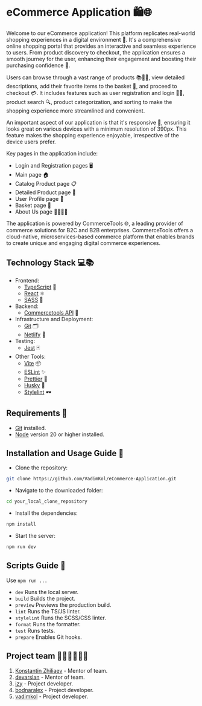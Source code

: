 # eCommerce Application 🛍️🌐

Welcome to our eCommerce application! This platform replicates real-world shopping experiences in a digital environment 🏪. It's a comprehensive online shopping portal that provides an interactive and seamless experience to users. From product discovery to checkout, the application ensures a smooth journey for the user, enhancing their engagement and boosting their purchasing confidence 🚀.

Users can browse through a vast range of products 📚👗👟, view detailed descriptions, add their favorite items to the basket 🛒, and proceed to checkout 💳. It includes features such as user registration and login 📝🔐, product search 🔍, product categorization, and sorting to make the shopping experience more streamlined and convenient.

An important aspect of our application is that it's responsive 📲, ensuring it looks great on various devices with a minimum resolution of 390px. This feature makes the shopping experience enjoyable, irrespective of the device users prefer.

Key pages in the application include:

- Login and Registration pages 🖥️
- Main page 🏠
- Catalog Product page 📋
- Detailed Product page 🔎
- User Profile page 👤
- Basket page 🛒
- About Us page 🙋‍♂️🙋‍♀️

The application is powered by CommerceTools 🌐, a leading provider of commerce solutions for B2C and B2B enterprises. CommerceTools offers a cloud-native, microservices-based commerce platform that enables brands to create unique and engaging digital commerce experiences.

## Technology Stack 💻📚

- Frontend:
  - [TypeScript](https://www.typescriptlang.org/) 🚀
  - [React](https://react.dev/) ⚛️
  - [SASS](https://sass-lang.com/) 🎨
- Backend:
  - [Commercetools API](https://docs.commercetools.com/api/) 🔮
- Infrastructure and Deployment:
  - [Git](https://git-scm.com/) 🗂️
  - [Netlify](https://www.netlify.com/) 🐙
- Testing:
  - [Jest](https://jestjs.io/) 🃏
- Other Tools:
  - [Vite](https://vitejs.dev/) 📦
  - [ESLint](https://eslint.org/) ✨
  - [Prettier](https://prettier.io/) 🎩
  - [Husky](https://typicode.github.io/husky/) 🐶
  - [Stylelint](https://stylelint.io/) 🕶

 ## Requirements 📜

- [Git](https://git-scm.com/) installed.
- [Node](https://nodejs.org/) version 20 or higher installed.

## Installation and Usage Guide 🔄
 - Clone the repository:
```bash
git clone https://github.com/VadimKol/eCommerce-Application.git
```
 - Navigate to the downloaded folder:
```bash
cd your_local_clone_repository
```
 - Install the dependencies:
```bash
npm install
```
 - Start the server:
```bash
npm run dev
```

## Scripts Guide 🧾
Use `npm run ...`
 - `dev` Runs the local server.
 - `build` Builds the project.
 - `preview` Previews the production build.
 - `lint` Runs the TS/JS linter.
 - `stylelint` Runs the SCSS/CSS linter.
 - `format` Runs the formatter.
 - `test` Runs tests.
 - `prepare` Enables Git hooks.

## Project team 👨‍💻👩‍💻👨‍💻

1. [Konstantin Zhiliaev](https://github.com/926227) - Mentor of team.
2. [devarslan](https://github.com/devarslan) - Mentor of team.
3. [izy](https://github.com/izy-code) - Project developer.
4. [bodnaralex](https://github.com/BodnarAlex) - Project developer.
5. [vadimkol](https://github.com/VadimKol) - Project developer.